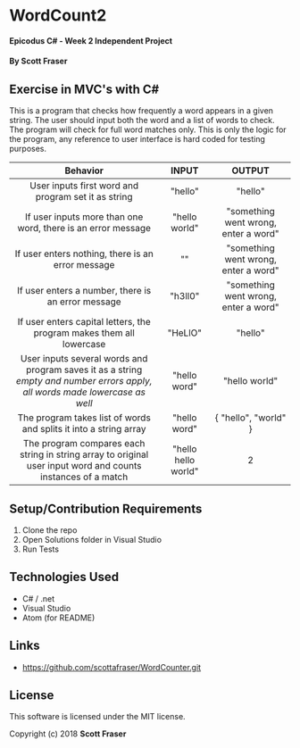 # WordCount2

#### Epicodus C# - Week 2 Independent Project

#### By Scott Fraser

## Exercise in MVC's with C#
This is a program that checks how frequently a word appears in a given string. The user should input both the word and a list of words to check. The program will check for full word matches only. This is only the logic for the program, any reference to user interface is hard coded for testing purposes.

| Behavior	| INPUT	| OUTPUT |
| :----------:| :-----: | :-------:|
|User inputs first word and program set it as string | "hello" | "hello"|
|If user inputs more than one word, there is an error message | "hello world" | "something went wrong, enter a word"|
|If user enters nothing, there is an error message | "" | "something went wrong, enter a word" |
|If user enters a number, there is an error message | "h3ll0" |"something went wrong, enter a word"|
|If user enters capital letters, the program makes them all lowercase| "HeLlO"| "hello"|
|User inputs several words and program saves it as a string *empty and number errors apply, all words made lowercase as well*| "hello word"|"hello world"|
|The program takes list of words and splits it into a string array| "hello word"| { "hello", "world" }
|The program compares each string in string array to original user input word and counts instances of a match| "hello hello world"| 2|

## Setup/Contribution Requirements

1. Clone the repo
1. Open Solutions folder in Visual Studio
1. Run Tests

## Technologies Used

* C# / .net
* Visual Studio
* Atom (for README)

## Links

* https://github.com/scottafraser/WordCounter.git

## License

This software is licensed under the MIT license.

Copyright (c) 2018 **Scott Fraser**
